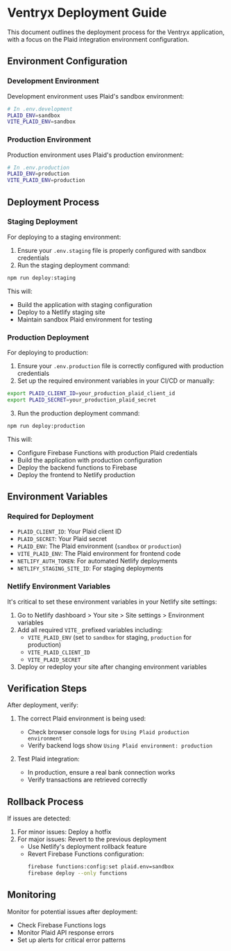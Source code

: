 # Ventryx Deployment Guide

This document outlines the deployment process for the Ventryx application, with a focus on the Plaid integration environment configuration.

## Environment Configuration

### Development Environment

Development environment uses Plaid's sandbox environment:

```bash
# In .env.development
PLAID_ENV=sandbox
VITE_PLAID_ENV=sandbox
```

### Production Environment

Production environment uses Plaid's production environment:

```bash
# In .env.production
PLAID_ENV=production
VITE_PLAID_ENV=production
```

## Deployment Process

### Staging Deployment

For deploying to a staging environment:

1. Ensure your `.env.staging` file is properly configured with sandbox credentials
2. Run the staging deployment command:

```bash
npm run deploy:staging
```

This will:
- Build the application with staging configuration
- Deploy to a Netlify staging site
- Maintain sandbox Plaid environment for testing

### Production Deployment

For deploying to production:

1. Ensure your `.env.production` file is correctly configured with production credentials
2. Set up the required environment variables in your CI/CD or manually:

```bash
export PLAID_CLIENT_ID=your_production_plaid_client_id
export PLAID_SECRET=your_production_plaid_secret
```

3. Run the production deployment command:

```bash
npm run deploy:production
```

This will:
- Configure Firebase Functions with production Plaid credentials
- Build the application with production configuration
- Deploy the backend functions to Firebase
- Deploy the frontend to Netlify production

## Environment Variables

### Required for Deployment

- `PLAID_CLIENT_ID`: Your Plaid client ID
- `PLAID_SECRET`: Your Plaid secret
- `PLAID_ENV`: The Plaid environment (`sandbox` or `production`)
- `VITE_PLAID_ENV`: The Plaid environment for frontend code
- `NETLIFY_AUTH_TOKEN`: For automated Netlify deployments
- `NETLIFY_STAGING_SITE_ID`: For staging deployments

### Netlify Environment Variables

It's critical to set these environment variables in your Netlify site settings:

1. Go to Netlify dashboard > Your site > Site settings > Environment variables
2. Add all required `VITE_` prefixed variables including:
   - `VITE_PLAID_ENV` (set to `sandbox` for staging, `production` for production)
   - `VITE_PLAID_CLIENT_ID`
   - `VITE_PLAID_SECRET`
3. Deploy or redeploy your site after changing environment variables

## Verification Steps

After deployment, verify:

1. The correct Plaid environment is being used:
   - Check browser console logs for `Using Plaid production environment`
   - Verify backend logs show `Using Plaid environment: production`

2. Test Plaid integration:
   - In production, ensure a real bank connection works
   - Verify transactions are retrieved correctly

## Rollback Process

If issues are detected:

1. For minor issues: Deploy a hotfix
2. For major issues: Revert to the previous deployment
   - Use Netlify's deployment rollback feature
   - Revert Firebase Functions configuration:
     ```bash
     firebase functions:config:set plaid.env=sandbox
     firebase deploy --only functions
     ```

## Monitoring

Monitor for potential issues after deployment:
- Check Firebase Functions logs
- Monitor Plaid API response errors
- Set up alerts for critical error patterns 